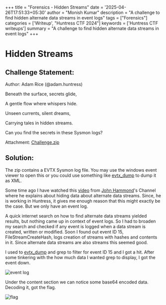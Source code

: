 +++
title = "Forensics - Hidden Streams"
date = '2025-04-26T17:51:33+05:30'
author = "Monish Kumar"
description = "A challenge to find hidden alternate data streams in event logs"
tags = ["Forensics"]
categories = ['Writeup', "Huntress CTF 2024"]
keywords = ['Huntress CTF writeups']
summary = "A challenge to find hidden alternate data streams in event logs"
+++
# Hidden Streams
## Challenge Statement:
Author: Adam Rice (@adam.huntress)
  
Beneath the surface, secrets glide,  

A gentle flow where whispers hide.  

Unseen currents, silent dreams,  

Carrying tales in hidden streams.  

  
Can you find the secrets in these Sysmon logs?

Attachment: [Challenge.zip](/others/huntressctf-2024/hidden-streams/Challenge.zip)

## Solution:
The zip contains a EVTX Sysmon log file. You may use the windows event viewer to open this or you could use something like [evtx_dump](https://github.com/omerbenamram/evtx) to dump it as XML.

Some time ago I have watched this [video](https://www.youtube.com/watch?v=5Bxl6mVSLEk) from [John Hammond](https://www.youtube.com/@_JohnHammond)'s Channel where he explains about hiding data about alternate data streams. Since, he is working in Huntress, it gives me enough reason that this might exactly be the case. But we only have an event log.

A quick internet search on how to find alternate data streams yielded results, but nothing came up in context of event logs. So I had to broaden my search and checked if any event is logged when a data stream is created, written or modified. Soon I found out event ID 15, FileStreamCreateHash, logs creation of streams with hashes and contents in it. Since alternate data streams are also streams this seemed good.

I used to [evtx_dump](https://github.com/omerbenamram/evtx) and grep to filter for event ID 15 and I got a hit. After some tinkering with the how much data I wanted grep to display, I got the event down.

![event log](/images/huntressctf-2024/hidden-streams/1.png)

Under the content section we can notice some base64 encoded data. Decoding it, got the flag.

![flag](/images/huntressctf-2024/hidden-streams/2.png)


